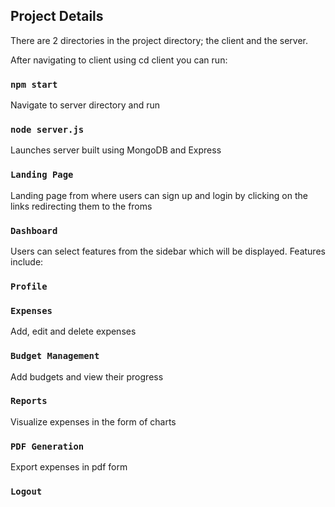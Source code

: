## Project Details

There are 2 directories in the project directory; the client and the server.

After navigating to client using cd client you can run:
### `npm start`

Navigate to server directory and run
### `node server.js`
Launches server built using MongoDB and Express


### `Landing Page`

Landing page from where users can sign up and login by clicking on the links redirecting them to the froms

### `Dashboard`

Users can select features from the sidebar which will be displayed. Features include:
### `Profile`
### `Expenses`
Add, edit and delete expenses
### `Budget Management`
Add budgets and view their progress
### `Reports`
Visualize expenses in the form of charts
### `PDF Generation`
Export expenses in pdf form
### `Logout`



